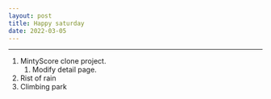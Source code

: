 ```yaml
---
layout: post
title: Happy saturday
date: 2022-03-05
---
```


***

1. MintyScore clone project.
    1. Modify detail page.
2. Rist of rain
3. Climbing park